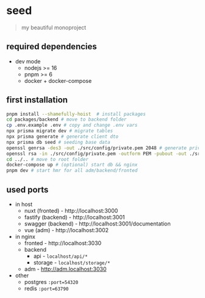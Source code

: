 # seed
> my beautiful monoproject

## required dependencies
- dev mode
	- nodejs >= 16
	- pnpm >= 6
	- docker + docker-compose

## first installation
```bash
pnpm install --shamefully-hoist  # install packages
cd packages/backend # move to backend folder
cp .env.example .env # copy and change .env vars
npx prisma migrate dev # migrate tables
npx prisma generate # generate client dto
npx prisma db seed # seeding base data
openssl genrsa -des3 -out ./src/config/private.pem 2048 # generate private.key for jwt
openssl rsa -in ./src/config/private.pem -outform PEM -pubout -out ./src/config/public.pem # generate public.key for jwt
cd ../.. # move to root folder
docker-compose up # (optional) start db && nginx
pnpm dev # start hmr for all adm/backend/fronted
```

## used ports
- in host
	- nuxt (fronted) - http://localhost:3000
	- fastify (backend) - http://localhost:3001
	- swagger (backend) - http://localhost:3001/documentation
	- vue (adm) - http://localhost:3002
- in nginx
	- fronted - http://localhost:3030
	- backend
		- api - `localhost/api/*`
		- storage - `localhost/storage/*`
	- adm - http://adm.localhost:3030
- other
	- postgres `:port=54320`
	- redis `:port=63790`
